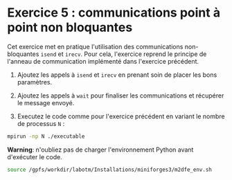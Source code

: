# Exercice 5 : communications point à point non bloquantes

Cet exercice met en pratique l'utilisation des communications non-bloquantes `isend` et `irecv`.
Pour cela, l'exercice reprend le principe de l'anneau de communication implémenté  dans l'exercice précédent.

1. Ajoutez les appels à `isend` et `irecv` en prenant soin de placer les bons paramètres.

2. Ajoutez les appels à `wait` pour finaliser les communications et récupérer le message envoyé.

3. Executez le code comme pour l'exercice précédent en variant le nombre de processus `N` :

```bash
mpirun -np N ./executable
```

**Warning**: n'oubliez pas de charger l'environnement Python avant d'exécuter le code.

```bash
source /gpfs/workdir/labotm/Installations/miniforges3/m2dfe_env.sh
```